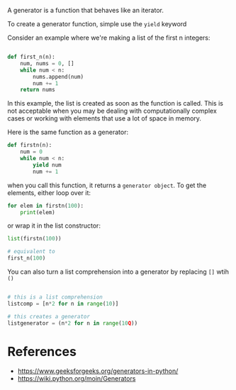 A generator is a function that behaves like an iterator.

To create a generator function, simple use the `yield` keyword

Consider an example where we're making a list of the first n integers:

```python

def first_n(n):
	num, nums = 0, []
	while num < n:
		nums.append(num)
		num += 1
	return nums
```

In this example, the list is created as soon as the function is called. This is not acceptable when you may be dealing with computationally complex cases or working with elements that use a lot of space in memory. 

Here is the same function as a generator:
```python
def firstn(n):
	num = 0
	while num < n:
		yield num
		num += 1
```

when you call this function, it returns a `generator object`. To get the elements, either loop over it:
```python
for elem in firstn(100):
	print(elem)
```

or wrap it in the list constructor:
```python
list(firstn(100))

# equivalent to 
first_n(100)
```

You can also turn a list comprehension into a generator by replacing `[]` wtih `()`
```python

# this is a list comprehension
listcomp = [n*2 for n in range(10)]

# this creates a generator
listgenerator = (n*2 for n in range(10Q))
```

# References 

- https://www.geeksforgeeks.org/generators-in-python/
- https://wiki.python.org/moin/Generators